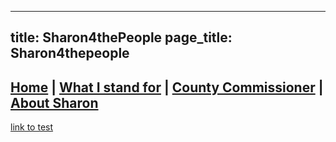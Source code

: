 
---
title: Sharon4thePeople
page_title: Sharon4thepeople
---

## [Home](./ReadMe.md) | [What I stand for](./whatistandfor.md) | [County Commissioner](./countycommissioner.md) | [About Sharon](./aboutsharon.md) 




[link to test](./test.md)
